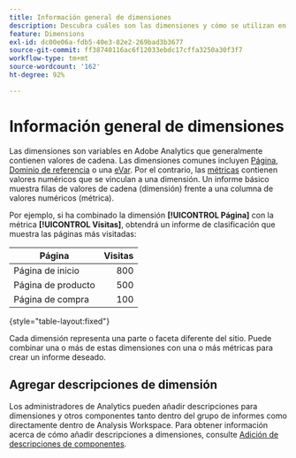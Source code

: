 ```yaml
---
title: Información general de dimensiones
description: Descubra cuáles son las dimensiones y cómo se utilizan en Adobe Analytics.
feature: Dimensions
exl-id: dc00e06a-fdb5-40e3-82e2-269bad3b3677
source-git-commit: ff38740116ac6f12033ebdc17cffa3250a30f3f7
workflow-type: tm+mt
source-wordcount: '162'
ht-degree: 92%

---
```


# Información general de dimensiones

Las dimensiones son variables en Adobe Analytics que generalmente contienen valores de cadena. Las dimensiones comunes incluyen [Página](page.md), [Dominio de referencia](referring-domain.md) o una [eVar](evar.md). Por el contrario, las [métricas](../metrics/overview.md) contienen valores numéricos que se vinculan a una dimensión. Un informe básico muestra filas de valores de cadena (dimensión) frente a una columna de valores numéricos (métrica).

Por ejemplo, si ha combinado la dimensión **[!UICONTROL Página]** con la métrica **[!UICONTROL Visitas]**, obtendrá un informe de clasificación que muestra las páginas más visitadas:

| Página | Visitas |
| --- | ---: |
| Página de inicio | 800 |
| Página de producto | 500 |
| Página de compra | 100 |

{style="table-layout:fixed"}

Cada dimensión representa una parte o faceta diferente del sitio. Puede combinar una o más de estas dimensiones con una o más métricas para crear un informe deseado.

## Agregar descripciones de dimensión

Los administradores de Analytics pueden añadir descripciones para dimensiones y otros componentes tanto dentro del grupo de informes como directamente dentro de Analysis Workspace. Para obtener información acerca de cómo añadir descripciones a dimensiones, consulte [Adición de descripciones de componentes](/help/analyze/analysis-workspace/components/add-component-descriptions.md).
